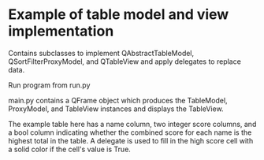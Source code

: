 # Example of table model and view implementation

Contains subclasses to implement QAbstractTableModel, QSortFilterProxyModel, and QTableView and apply delegates to replace data.

Run program from run.py

main.py contains a QFrame object which produces the TableModel, ProxyModel, and TableView instances and displays the TableView.

The example table here has a name column, two integer score columns, and a bool column indicating whether the combined score for each name is the highest total in the table. A delegate is used to fill in the high score cell with a solid color if the cell's value is True.
